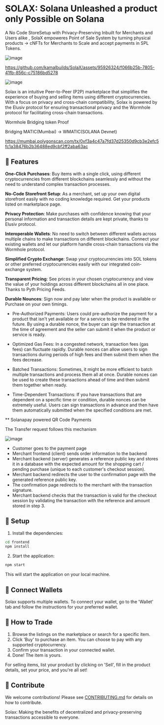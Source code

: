 # SOLAX: Solana Unleashed a product only Possible on Solana

A No Code StoreSetup with Privacy-Preserving Inbuilt for Merchants and Users alike , SolaX empoweres Point of Sale System by turning physical products -> cNFTs for Merchants to Scale and accept payments in SPL Tokens.

![image](https://github.com/kamalbuilds/SolaX/assets/95926324/b0b9bea2-6089-417a-bfc5-1093e752f781)


https://github.com/kamalbuilds/SolaX/assets/95926324/f066b25b-7805-41fb-856c-c75186bd5278


![image](https://github.com/kamalbuilds/SolaX/assets/95926324/5176c49a-903a-44a1-88f7-cc9e8aa47fa4)

Solax is an intuitive Peer-to-Peer (P2P) marketplace that simplifies the experience of buying and selling items using different cryptocurrencies. With a focus on privacy and cross-chain compatibility, Solax is powered by the Elusiv protocol for ensuring transactional privacy and the Wormhole protocol for facilitating cross-chain transactions.


Wormhole Bridging token Proof

Bridging MATIC(Mumbai) -> WMATIC(SOLANA Devnet)

https://mumbai.polygonscan.com/tx/0xf3a4c47a7fd37d25350d9cb3e2efc5fc1a38476b2b36488ed9cbf2ff2aba63ac

## 🌟 Features

**One-Click Purchases**: Buy items with a single click, using different cryptocurrencies from different blockchains seamlessly and without the need to understand complex transaction processes.

**No-Code Storefront Setup**: As a merchant, set up your own digital storefront easily with no coding knowledge required. Get your products listed on marketplace page.

**Privacy Protection**: Make purchases with confidence knowing that your personal information and transaction details are kept private, thanks to Elusiv protocol.

**Interoperable Wallets**: No need to switch between different wallets across multiple chains to make transactions on different blockchains. Connect your existing wallets and let our platform handle cross-chain transactions via the Wormhole protocol.

**Simplified Crypto Exchange**: Swap your cryptocurrencies into SOL tokens or other preferred cryptocurrencies easily with our integrated coin-exchange system.

**Transparent Pricing**: See prices in your chosen cryptocurrency and view the value of your holdings across different blockchains all in one place. Thanks to Pyth Pricing Feeds.

**Durable Nounces**: Sign now and pay later when the product is available or Purchase on your own timings.

- Pre-Authorized Payments: Users could pre-authorize the payment for a product that isn't yet available or for a service to be rendered in the future. By using a durable nonce, the buyer can sign the transaction at the time of agreement and the seller can submit it when the product or service is ready.

- Optimized Gas Fees: In a congested network, transaction fees (gas fees) can fluctuate rapidly. Durable nonces can allow users to sign transactions during periods of high fees and then submit them when the fees decrease.

- Batched Transactions: Sometimes, it might be more efficient to batch multiple transactions and process them all at once. Durable nonces can be used to create these transactions ahead of time and then submit them together when ready.

- Time-Dependent Transactions: If you have transactions that are dependent on a specific time or condition, durable nonces can be extremely useful. Users can sign transactions in advance and then have them automatically submitted when the specified conditions are met.

** Solanapay powered QR Code Payments

The Transfer request follows  this mechanism 

![image](https://user-images.githubusercontent.com/95926324/215766384-940c1677-fcc7-4962-892e-a50e3419a86f.png)

* Customer goes to the payment page
* Merchant frontend (client) sends order information to the backend
* Merchant backend (server) generates a reference public key and stores it in a database with the expected amount for the shopping cart / pending purchase (unique to each customer's checkout session).
* Merchant backend redirects the user to the confirmation page with the generated reference public key.
* The confirmation page redirects to the merchant with the transaction signature.
* Merchant backend checks that the transaction is valid for the checkout session by validating the transaction with the reference and amount stored in step 3.
  
## 🔧 Setup

1. Install the dependencies:

```bash
cd frontend
npm install
```

2. Start the application:

```bash
npm start
```

This will start the application on your local machine. 

## 🤝 Connect Wallets

Solax supports multiple wallets. To connect your wallet, go to the 'Wallet' tab and follow the instructions for your preferred wallet.

## 👥 How to Trade

1. Browse the listings on the marketplace or search for a specific item.
2. Click 'Buy' to purchase an item. You can choose to pay with any supported cryptocurrency.
3. Confirm your transaction in your connected wallet.
4. Done! The item is yours.

For selling items, list your product by clicking on 'Sell', fill in the product details, set your price, and you're all set!

## 🙏 Contribute

We welcome contributions! Please see [CONTRIBUTING.md](CONTRIBUTING.md) for details on how to contribute.

Solax: Making the benefits of decentralized and privacy-preserving transactions accessible to everyone.
